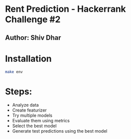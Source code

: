 # Rent Prediction - Hackerrank Challenge #2
## Author: Shiv Dhar

# Installation

```bash
make env
```

# Steps:

- Analyze data
- Create featurizer
- Try multiple models
- Evaluate them using metrics
- Select the best model
- Generate test predictions using the best model

# 



